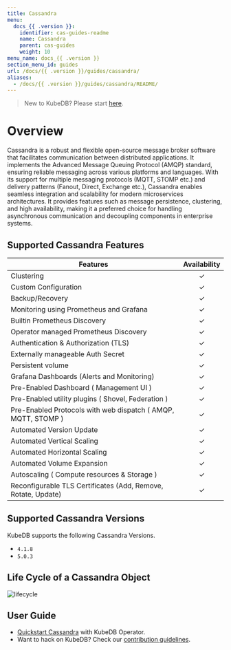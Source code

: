 ```yaml
---
title: Cassandra
menu:
  docs_{{ .version }}:
    identifier: cas-guides-readme
    name: Cassandra
    parent: cas-guides
    weight: 10
menu_name: docs_{{ .version }}
section_menu_id: guides
url: /docs/{{ .version }}/guides/cassandra/
aliases:
  - /docs/{{ .version }}/guides/cassandra/README/
---
```

> New to KubeDB? Please start [here](/docs/README.md).

# Overview 

Cassandra is a robust and flexible open-source message broker software that facilitates communication between distributed applications. It implements the Advanced Message Queuing Protocol (AMQP) standard, ensuring reliable messaging across various platforms and languages. With its support for multiple messaging protocols (MQTT, STOMP etc.) and delivery patterns (Fanout, Direct, Exchange etc.), Cassandra enables seamless integration and scalability for modern microservices architectures. It provides features such as message persistence, clustering, and high availability, making it a preferred choice for handling asynchronous communication and decoupling components in enterprise systems.

## Supported Cassandra Features

| Features                                                      | Availability |
|---------------------------------------------------------------|:------------:|
| Clustering                                                    |   &#10003;   |
| Custom Configuration                                          |   &#10003;   |
| Backup/Recovery                                               |   &#10003;   |
| Monitoring using Prometheus and Grafana                       |   &#10003;   |
| Builtin Prometheus Discovery                                  |   &#10003;   |
| Operator managed Prometheus Discovery                         |   &#10003;   |
| Authentication & Authorization (TLS)                          |   &#10003;   |
| Externally manageable Auth Secret                             |   &#10003;   |
| Persistent volume                                             |   &#10003;   |
| Grafana Dashboards (Alerts and Monitoring)                    |   &#10003;   |
| Pre-Enabled Dashboard ( Management UI )                       |   &#10003;   |
| Pre-Enabled utility plugins ( Shovel, Federation )            |   &#10003;   |
| Pre-Enabled Protocols with web dispatch ( AMQP, MQTT, STOMP ) |   &#10003;   |
| Automated Version Update                                      |   &#10003;   |
| Automated Vertical Scaling                                    |   &#10003;   |
| Automated Horizontal Scaling                                  |   &#10003;   |
| Automated Volume Expansion                                    |   &#10003;   |
| Autoscaling ( Compute resources & Storage )                   |   &#10003;   |
| Reconfigurable TLS Certificates (Add, Remove, Rotate, Update) |   &#10003;   |

## Supported Cassandra Versions

KubeDB supports the following Cassandra Versions.
- `4.1.8`
- `5.0.3`

## Life Cycle of a Cassandra Object

<!---
ref : https://cacoo.com/diagrams/4PxSEzhFdNJRIbIb/0281B
--->

<p text-align="center">
    <img alt="lifecycle"  src="/docs/guides/cassandra/images/cassandra-lifecycle.png" >
</p>

## User Guide

- [Quickstart Cassandra](/docs/guides/cassandra/quickstart/quickstart.md) with KubeDB Operator.
- Want to hack on KubeDB? Check our [contribution guidelines](/docs/CONTRIBUTING.md).